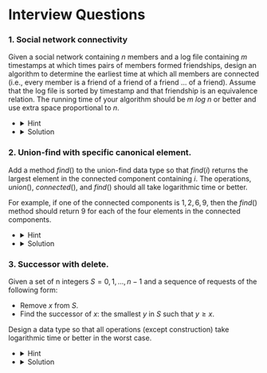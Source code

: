 # Interview Questions

### 1. Social network connectivity

Given a social network containing $n$ members and a log file containing $m$ timestamps at which times pairs of members formed friendships, design an algorithm to determine the earliest time at which all members are connected (i.e., every member is a friend of a friend of a friend ... of a friend). Assume that the log file is sorted by timestamp and that friendship is an equivalence relation. The running time of your algorithm should be $m$ $log$ $n$ or better and use extra space proportional to $n$.

- <details>
    <summary>Hint</summary>
    Use union-find.
  </details>

- <details>
    <summary>Solution</summary>
    <ol>
    <li>hello</li>
    <li>hello</li>
    </ol>
  </details>

### 2. Union-find with specific canonical element.

Add a method $find()$ to the union-find data type so that $find(i)$ returns the largest element in the connected component containing $i$. The operations, $union()$, $connected()$, and $find()$ should all take logarithmic time or better.

For example, if one of the connected components is ${1, 2, 6, 9}$, then the $find()$ method should return $9$ for each of the four elements in the connected components.

- <details>
    <summary>Hint</summary>
    Maintain an extra array to the weighted quick-union data structure that stores for each root i the large element in the connected component containing i.
  </details>

- <details>
    <summary>Solution</summary>
    <ol>
    <li>hello</li>
    <li>hello</li>
    </ol>
  </details>

### 3. Successor with delete.

Given a set of n integers $S={0,1,...,n−1}$ and a sequence of requests of the following form:

- Remove $x$ from $S$.
- Find the successor of $x$: the smallest $y$ in $S$ such that $y≥x$.

Design a data type so that all operations (except construction) take logarithmic time or better in the worst case.

- <details>
    <summary>Hint</summary>
    Use the modification of the union−find data discussed in the previous question.
  </details>

- <details>
    <summary>Solution</summary>
    <ol>
    <li>hello</li>
    <li>hello</li>
    </ol>
  </details>
